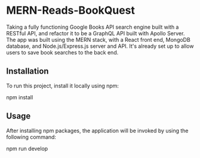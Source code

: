 # MERN-Reads-BookQuest
Taking a fully functioning Google Books API search engine built with a RESTful API, and refactor it to be a GraphQL API built with Apollo Server. The app was built using the MERN stack, with a React front end, MongoDB database, and Node.js/Express.js server and API. It's already set up to allow users to save book searches to the back end.

## Installation
To run this project, install it locally using npm:

npm install

## Usage
After installing npm packages, the application will be invoked by using the following command:

npm run develop
